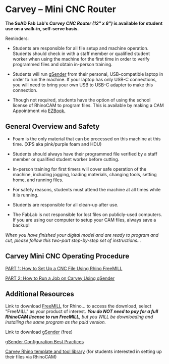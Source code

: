 # Carvey – Mini CNC Router 

**The SoAD Fab Lab's *Carvey CNC Router (12" x 8")* is available for student use on a walk-in, self-serve basis.** 

Reminders: 

* Students are responsible for all file setup and machine operation. Students should check in with a staff member or qualified student worker when using the machine for the first time in order to verify programmed files and obtain in-person training. 

* Students will run [gSender](https://sienci.com/gsender/?srsltid=AfmBOorix9vvRB6lHw--0FJkMFbHveEQ-IJ-zYPYso9l_wRc6BgCQQ-j) from their personal, USB-compatible laptop in order to run the machine. If your laptop has only USB-C connections, you will need to bring your own USB to USB-C adapter to make this connection. 

* Though not required, students have the option of using the school license of RhinoCAM to program files. This is available by making a CAM Appointment via [EZBook.](https://new.ezbook.com/NYIT)   


## General Overview and Safety 


* Foam is the only material that can be processed on this machine at this time. (XPS aka pink/purple foam and HDU) 

* Students should always have their programmed file verified by a staff member or qualified student worker before cutting.  

* In-person training for first timers will cover safe operation of the machine, including jogging, loading materials, changing tools, setting home, and running files. 

* For safety reasons, students must attend the machine at all times while it is running. 

* Students are responsible for all clean-up after use. 

* The FabLab is not responsible for lost files on publicly-used computers. If you are using our computer to setup your CAM files, always save a backup!


*When you have finished your digital model and are ready to program and cut, please follow this two-part step-by-step set of instructions...* 

## Carvey Mini CNC Operating Procedure 


[PART 1: How to Set Up a CNC File Using Rhino FreeMILL](https://digitalfabricationlab-nyit-soad.github.io/resources/Tutorials&Templates/Carvey/Part1/) 

[PART 2: How to Run a Job on Carvey Using gSender](https://digitalfabricationlab-nyit-soad.github.io/resources/Tutorials&Templates/Carvey/Part2/)
 

## Additional Resources 

 
Link to download [FreeMILL](https://mecsoft.com/downloads/demos/) for Rhino... to access the download, select "FreeMILL" as your product of interest. ***You do NOT need to pay for a full RhinoCAM license to run FreeMILL**, but you WILL be downloading and installing the same program as the paid version.* 

Link to download [gSender](https://sienci.com/gsender/?srsltid=AfmBOorix9vvRB6lHw--0FJkMFbHveEQ-IJ-zYPYso9l_wRc6BgCQQ-j) (free)

[gSender Configuration Best Practices](https://digitalfabricationlab-nyit-soad.github.io/resources/Tutorials&Templates/Carvey/gSenderConfig/)

[Carvey Rhino template and tool library](https://github.com/DigitalFabricationLab-NYIT-SoAD/resources/blob/main/CarveyMiniCNC/NYIT_Carvey_CNC_template.3dm) (for students interested in setting up their files via RhinoCAM) 
